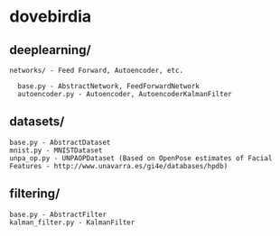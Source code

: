 # dovebirdia
## deeplearning/
    
    networks/ - Feed Forward, Autoencoder, etc.
      
      base.py - AbstractNetwork, FeedForwardNetwork
      autoencoder.py - Autoencoder, AutoencoderKalmanFilter
      
## datasets/

    base.py - AbstractDataset
    mnist.py - MNISTDataset
    unpa_op.py - UNPAOPDataset (Based on OpenPose estimates of Facial Features - http://www.unavarra.es/gi4e/databases/hpdb)

## filtering/

    base.py - AbstractFilter
    kalman_filter.py - KalmanFilter
